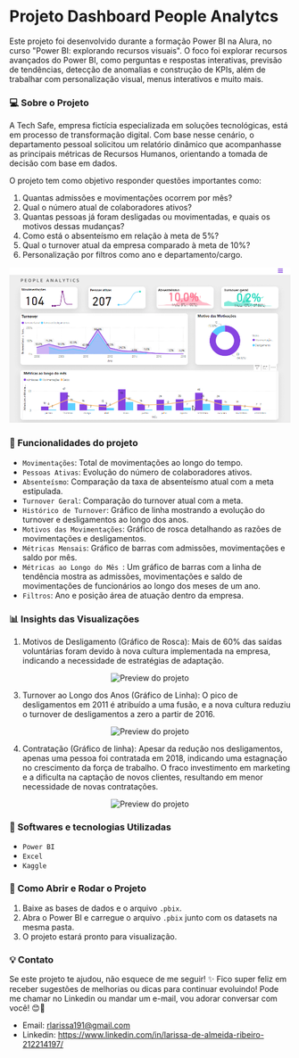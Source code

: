 # Projeto Dashboard People Analytcs 

<p>Este projeto foi desenvolvido durante a formação Power BI na Alura, no curso "Power BI: explorando recursos visuais". O foco foi explorar recursos avançados do Power BI, como perguntas e respostas interativas, previsão de tendências, detecção de anomalias e construção de KPIs, além de trabalhar com personalização visual, menus interativos e muito mais.</p>

### :computer: Sobre o Projeto
<p>A Tech Safe, empresa fictícia especializada em soluções tecnológicas, está em processo de transformação digital. Com base nesse cenário, o departamento pessoal solicitou um relatório dinâmico que acompanhasse as principais métricas de Recursos Humanos, orientando a tomada de decisão com base em dados.</p>

O projeto tem como objetivo responder questões importantes como:
1. Quantas admissões e movimentações ocorrem por mês?
2.	Qual o número atual de colaboradores ativos?
3.	Quantas pessoas já foram desligadas ou movimentadas, e quais os motivos dessas mudanças?
4.	Como está o absenteísmo em relação à meta de 5%?
5.	Qual o turnover atual da empresa comparado à meta de 10%?
6.	Personalização por filtros como ano e departamento/cargo.

  ![Demonstração do Dashboard](./dashboard-demo.gif)

### :pushpin: Funcionalidades do projeto
- `Movimentações`: Total de movimentações ao longo do tempo.
- `Pessoas Ativas`: Evolução do número de colaboradores ativos.
- `Absenteísmo`: Comparação da taxa de absenteísmo atual com a meta estipulada.
- `Turnover Geral`: Comparação do turnover atual com a meta.
- `Histórico de Turnover`: Gráfico de linha mostrando a evolução do turnover e desligamentos ao longo dos anos.
- `Motivos das Movimentações`: Gráfico de rosca detalhando as razões de movimentações e desligamentos.
- `Métricas Mensais`: Gráfico de barras com admissões, movimentações e saldo por mês.
- `Métricas ao Longo do Mês `: Um gráfico de barras com a linha de tendência mostra as admissões, movimentações e saldo de movimentações de funcionários ao longo dos meses de um ano.
- `Filtros`: Ano e posição área de atuação dentro da empresa.

### :bar_chart: Insights das Visualizações
1.	Motivos de Desligamento (Gráfico de Rosca): Mais de 60% das saídas voluntárias foram devido à nova cultura implementada na empresa, indicando a necessidade de estratégias de adaptação.
<p align="center">
   <img src="https://github.com/user-attachments/assets/3e3c779c-3e31-4d65-9aaf-0041f9bf21b1" alt="Preview do projeto">
</p>

3.	Turnover ao Longo dos Anos (Gráfico de Linha): O pico de desligamentos em 2011 é atribuído a uma fusão, e a nova cultura reduziu o turnover de desligamentos a zero a partir de 2016.
<p align="center">
   <img src="https://github.com/user-attachments/assets/73e184f7-b712-434f-a6ee-cb167c5fb5cf" alt="Preview do projeto">
</p>

4. Contratação (Gráfico de linha): Apesar da redução nos desligamentos, apenas uma pessoa foi contratada em 2018, indicando uma estagnação no crescimento da força de trabalho. O fraco investimento em marketing e a dificulta na captação de novos clientes, resultando em menor necessidade de novas contratações.
<p align="center">
   <img src="https://github.com/user-attachments/assets/d0caa51b-8989-493e-9189-5265691461b6" alt="Preview do projeto">
</p>

### :hammer: Softwares e tecnologias Utilizadas
- `Power BI`
- `Excel`
- `Kaggle `

### :open_file_folder: Como Abrir e Rodar o Projeto
1.	Baixe as bases de dados e o arquivo `.pbix`.
2.	Abra o Power BI e carregue o arquivo `.pbix` junto com os datasets na mesma pasta.
3.	O projeto estará pronto para visualização.

### :bulb: Contato
Se este projeto te ajudou, não esquece de me seguir! ✨ Fico super feliz em receber sugestões de melhorias ou dicas para continuar evoluindo! Pode me chamar no Linkedin ou mandar um e-mail, vou adorar conversar com você! 😊📩
- Email: rlarissa191@gmail.com
- Linkedin: https://www.linkedin.com/in/larissa-de-almeida-ribeiro-212214197/
